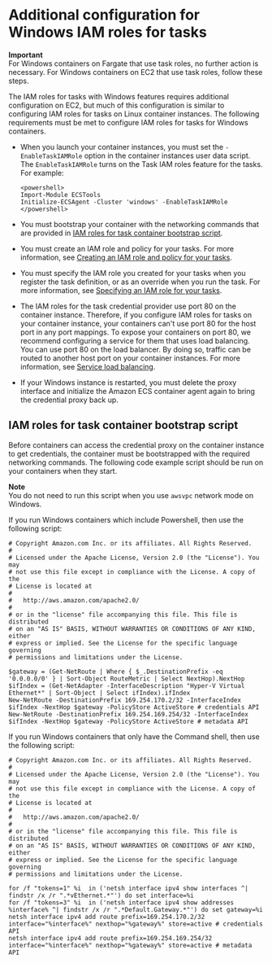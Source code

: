 # Additional configuration for Windows IAM roles for tasks<a name="windows_task_IAM_roles"></a>

**Important**  
For Windows containers on Fargate that use task roles, no further action is necessary\. For Windows containers on EC2 that use task roles, follow these steps\.

The IAM roles for tasks with Windows features requires additional configuration on EC2, but much of this configuration is similar to configuring IAM roles for tasks on Linux container instances\. The following requirements must be met to configure IAM roles for tasks for Windows containers\.
+ When you launch your container instances, you must set the `-EnableTaskIAMRole` option in the container instances user data script\. The `EnableTaskIAMRole` turns on the Task IAM roles feature for the tasks\. For example:

  ```
  <powershell>
  Import-Module ECSTools
  Initialize-ECSAgent -Cluster 'windows' -EnableTaskIAMRole 
  </powershell>
  ```
+ You must bootstrap your container with the networking commands that are provided in [IAM roles for task container bootstrap script](#windows_task_IAM_roles_bootstrap)\.
+ You must create an IAM role and policy for your tasks\. For more information, see [Creating an IAM role and policy for your tasks](task-iam-roles.md#create_task_iam_policy_and_role)\.
+ You must specify the IAM role you created for your tasks when you register the task definition, or as an override when you run the task\. For more information, see [Specifying an IAM role for your tasks](task-iam-roles.md#specify-task-iam-roles)\.
+ The IAM roles for the task credential provider use port 80 on the container instance\. Therefore, if you configure IAM roles for tasks on your container instance, your containers can't use port 80 for the host port in any port mappings\. To expose your containers on port 80, we recommend configuring a service for them that uses load balancing\. You can use port 80 on the load balancer\. By doing so, traffic can be routed to another host port on your container instances\. For more information, see [Service load balancing](service-load-balancing.md)\.
+ If your Windows instance is restarted, you must delete the proxy interface and initialize the Amazon ECS container agent again to bring the credential proxy back up\.

## IAM roles for task container bootstrap script<a name="windows_task_IAM_roles_bootstrap"></a>

Before containers can access the credential proxy on the container instance to get credentials, the container must be bootstrapped with the required networking commands\. The following code example script should be run on your containers when they start\.

**Note**  
You do not need to run this script when you use `awsvpc` network mode on Windows\.

If you run Windows containers which include Powershell, then use the following script:

```
# Copyright Amazon.com Inc. or its affiliates. All Rights Reserved.
#
# Licensed under the Apache License, Version 2.0 (the "License"). You may
# not use this file except in compliance with the License. A copy of the
# License is located at
#
#	http://aws.amazon.com/apache2.0/
#
# or in the "license" file accompanying this file. This file is distributed
# on an "AS IS" BASIS, WITHOUT WARRANTIES OR CONDITIONS OF ANY KIND, either
# express or implied. See the License for the specific language governing
# permissions and limitations under the License.
 
$gateway = (Get-NetRoute | Where { $_.DestinationPrefix -eq '0.0.0.0/0' } | Sort-Object RouteMetric | Select NextHop).NextHop
$ifIndex = (Get-NetAdapter -InterfaceDescription "Hyper-V Virtual Ethernet*" | Sort-Object | Select ifIndex).ifIndex
New-NetRoute -DestinationPrefix 169.254.170.2/32 -InterfaceIndex $ifIndex -NextHop $gateway -PolicyStore ActiveStore # credentials API
New-NetRoute -DestinationPrefix 169.254.169.254/32 -InterfaceIndex $ifIndex -NextHop $gateway -PolicyStore ActiveStore # metadata API
```

If you run Windows containers that only have the Command shell, then use the following script:

```
# Copyright Amazon.com Inc. or its affiliates. All Rights Reserved.
#
# Licensed under the Apache License, Version 2.0 (the "License"). You may
# not use this file except in compliance with the License. A copy of the
# License is located at
#
#	http://aws.amazon.com/apache2.0/
#
# or in the "license" file accompanying this file. This file is distributed
# on an "AS IS" BASIS, WITHOUT WARRANTIES OR CONDITIONS OF ANY KIND, either
# express or implied. See the License for the specific language governing
# permissions and limitations under the License.
 
for /f "tokens=1" %i  in ('netsh interface ipv4 show interfaces ^| findstr /x /r ".*vEthernet.*"') do set interface=%i
for /f "tokens=3" %i  in ('netsh interface ipv4 show addresses %interface% ^| findstr /x /r ".*Default.Gateway.*"') do set gateway=%i
netsh interface ipv4 add route prefix=169.254.170.2/32 interface="%interface%" nexthop="%gateway%" store=active # credentials API
netsh interface ipv4 add route prefix=169.254.169.254/32 interface="%interface%" nexthop="%gateway%" store=active # metadata API
```
